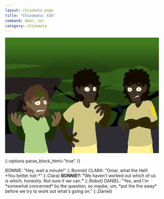 ```yaml
---
layout: chiasmata_page
title: "Chiasmata: 416"
command: Omar, no!
category: chiasmata
---
```


![416](/chiasmata/images/narrative/414.png)

{::options parse_block_html="true" /}
<div class="dialogue">
BONNIE: "Hey, wait a minute!" 
{:.Bonnie}
CLARA: "Omar, what the Hell! *You better not-*" 
{:.Clara}
<b>BONNIE?: "</b><span class="Bonnie">We haven't worked out which of us is which, honestly. Not sure if we can.</span><b>"</b> 
{:.Robot}
DANIEL: "Yes, and I'm *somewhat concerned* by the question, so maybe, um, *put the fire away* before we try to work out what's going on." 
{:.Daniel}
</div>